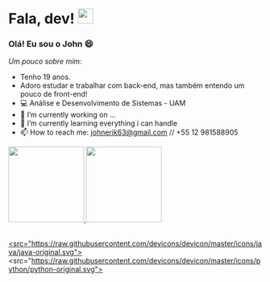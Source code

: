 # Fala, dev! <img src="https://raw.githubusercontent.com/MartinHeinz/MartinHeinz/master/wave.gif" width="30px">

### Olá! Eu sou o John 😄

*Um pouco sobre mim:*
- Tenho 19 anos.
- Adoro estudar e trabalhar com back-end, mas também entendo um pouco de front-end!
- 💻 Análise e Desenvolvimento de Sistemas - UAM
- 🔭 I’m currently working on ...
- 🌱 I’m currently learning everything i can handle
- 📫 How to reach me: johnerik63@gmail.com // +55 12 981588905

<!--- ⚡ Fun fact: ...-->

<div>
  <a href="https://github.com/gabrielhuluany?tab=repositories" target="_blank">
  <img height="150em" src="https://github-readme-stats.vercel.app/api?username=johnerik63&show_icons=true&theme=github_dark&include_all_commits=true&count_private=true"/>
  <img height="150em" src="https://github-readme-stats.vercel.app/api/top-langs/?username=johnerik63&layout=compact&langs_count=10&theme=github_dark"/>
</div>

<div style="display: inline_block;"><br>

 <src="https://raw.githubusercontent.com/devicons/devicon/master/icons/java/java-original.svg">
<src="https://raw.githubusercontent.com/devicons/devicon/master/icons/python/python-original.svg">
 <img align="center">
